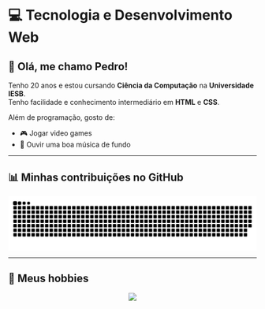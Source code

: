 # 💻 Tecnologia e Desenvolvimento Web

## 👋 Olá, me chamo Pedro!

Tenho 20 anos e estou cursando **Ciência da Computação** na **Universidade IESB**.  
Tenho facilidade e conhecimento intermediário em **HTML** e **CSS**.  

Além de programação, gosto de:  
- 🎮 Jogar video games  
- 🎵 Ouvir uma boa música de fundo  

---

## 📊 Minhas contribuições no GitHub

<p align="center">
  <picture>
    <source media="(prefers-color-scheme: dark)" srcset="https://raw.githubusercontent.com/mari4souza/mari4souza/output/github-contribution-grid-snake-dark.svg">
    <source media="(prefers-color-scheme: light)" srcset="https://raw.githubusercontent.com/mari4souza/mari4souza/output/github-contribution-grid-snake-dark.svg">
    <img align="center" alt="GitHub contribution grid snake animation" src="https://raw.githubusercontent.com/mari4souza/mari4souza/output/github-contribution-grid-snake.svg">
  </picture>
</p>

---

## 🎨 Meus hobbies

<p align="center">
<img src="https://github.com/user-attachments/assets/7dc581c4-98f2-45fd-be2d-204d0d4e3db3" width="400">
</p>
